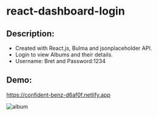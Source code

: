 # react-dashboard-login

## Description: 
 - Created with React.js, Bulma and jsonplaceholder API. 
 - Login to view Albums and their details.
 - Username: Bret and Password:1234
 
## Demo:
https://confident-benz-d6af0f.netlify.app


![album](https://user-images.githubusercontent.com/61046794/156927022-111dc980-344b-4912-9a56-23765d174d1d.png)
